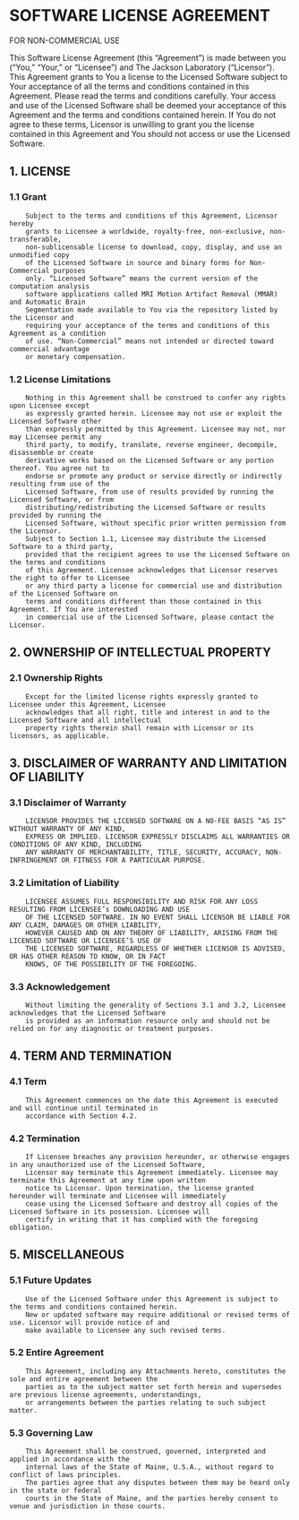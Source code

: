 # SOFTWARE LICENSE AGREEMENT

FOR NON-COMMERCIAL USE

This Software License Agreement (this “Agreement”) is made between you
(“You,” “Your,” or “Licensee”) and The Jackson Laboratory (“Licensor”).
This Agreement grants to You a license to the Licensed Software subject
to Your acceptance of all the terms and conditions contained in this Agreement.
Please read the terms and conditions carefully. Your access and use of the
Licensed Software shall be deemed your acceptance of this Agreement and the
terms and conditions contained herein. If You do not agree to these terms,
Licensor is unwilling to grant you the license contained in this Agreement
and You should not access or use the Licensed Software.

## 1. LICENSE
### 1.1 Grant
        Subject to the terms and conditions of this Agreement, Licensor hereby
        grants to Licensee a worldwide, royalty-free, non-exclusive, non-transferable,
        non-sublicensable license to download, copy, display, and use an unmodified copy
        of the Licensed Software in source and binary forms for Non-Commercial purposes
        only. “Licensed Software” means the current version of the computation analysis
        software applications called MRI Motion Artifact Removal (MMAR) and Automatic Brain
        Segmentation made available to You via the repository listed by the Licensor and
        requiring your acceptance of the terms and conditions of this Agreement as a condition
        of use. “Non-Commercial” means not intended or directed toward commercial advantage
        or monetary compensation.
### 1.2 License Limitations
        Nothing in this Agreement shall be construed to confer any rights upon Licensee except
        as expressly granted herein. Licensee may not use or exploit the Licensed Software other
        than expressly permitted by this Agreement. Licensee may not, nor may Licensee permit any
        third party, to modify, translate, reverse engineer, decompile, disassemble or create
        derivative works based on the Licensed Software or any portion thereof. You agree not to
        endorse or promote any product or service directly or indirectly resulting from use of the
        Licensed Software, from use of results provided by running the Licensed Software, or from
        distributing/redistributing the Licensed Software or results provided by running the
        Licensed Software, without specific prior written permission from the Licensor.
        Subject to Section 1.1, Licensee may distribute the Licensed Software to a third party,
        provided that the recipient agrees to use the Licensed Software on the terms and conditions
        of this Agreement. Licensee acknowledges that Licensor reserves the right to offer to Licensee
        or any third party a license for commercial use and distribution of the Licensed Software on
        terms and conditions different than those contained in this Agreement. If You are interested
        in commercial use of the Licensed Software, please contact the Licensor.
## 2. OWNERSHIP OF INTELLECTUAL PROPERTY
### 2.1 Ownership Rights
        Except for the limited license rights expressly granted to Licensee under this Agreement, Licensee
        acknowledges that all right, title and interest in and to the Licensed Software and all intellectual
        property rights therein shall remain with Licensor or its licensors, as applicable.
## 3. DISCLAIMER OF WARRANTY AND LIMITATION OF LIABILITY
### 3.1 Disclaimer of Warranty
        LICENSOR PROVIDES THE LICENSED SOFTWARE ON A NO-FEE BASIS “AS IS” WITHOUT WARRANTY OF ANY KIND,
        EXPRESS OR IMPLIED. LICENSOR EXPRESSLY DISCLAIMS ALL WARRANTIES OR CONDITIONS OF ANY KIND, INCLUDING
        ANY WARRANTY OF MERCHANTABILITY, TITLE, SECURITY, ACCURACY, NON-INFRINGEMENT OR FITNESS FOR A PARTICULAR PURPOSE.
### 3.2 Limitation of Liability
        LICENSEE ASSUMES FULL RESPONSIBILITY AND RISK FOR ANY LOSS RESULTING FROM LICENSEE’s DOWNLOADING AND USE
        OF THE LICENSED SOFTWARE. IN NO EVENT SHALL LICENSOR BE LIABLE FOR ANY CLAIM, DAMAGES OR OTHER LIABILITY,
        HOWEVER CAUSED AND ON ANY THEORY OF LIABILITY, ARISING FROM THE LICENSED SOFTWARE OR LICENSEE’S USE OF
        THE LICENSED SOFTWARE, REGARDLESS OF WHETHER LICENSOR IS ADVISED, OR HAS OTHER REASON TO KNOW, OR IN FACT
        KNOWS, OF THE POSSIBILITY OF THE FOREGOING.
### 3.3 Acknowledgement
        Without limiting the generality of Sections 3.1 and 3.2, Licensee acknowledges that the Licensed Software
        is provided as an information resource only and should not be relied on for any diagnostic or treatment purposes.
## 4. TERM AND TERMINATION
### 4.1 Term
        This Agreement commences on the date this Agreement is executed and will continue until terminated in
        accordance with Section 4.2.
### 4.2 Termination
        If Licensee breaches any provision hereunder, or otherwise engages in any unauthorized use of the Licensed Software,
        Licensor may terminate this Agreement immediately. Licensee may terminate this Agreement at any time upon written
        notice to Licensor. Upon termination, the license granted hereunder will terminate and Licensee will immediately
        cease using the Licensed Software and destroy all copies of the Licensed Software in its possession. Licensee will
        certify in writing that it has complied with the foregoing obligation.
## 5. MISCELLANEOUS
### 5.1 Future Updates
        Use of the Licensed Software under this Agreement is subject to the terms and conditions contained herein.
        New or updated software may require additional or revised terms of use. Licensor will provide notice of and
        make available to Licensee any such revised terms.
### 5.2 Entire Agreement
        This Agreement, including any Attachments hereto, constitutes the sole and entire agreement between the
        parties as to the subject matter set forth herein and supersedes are previous license agreements, understandings,
        or arrangements between the parties relating to such subject matter.
### 5.3 Governing Law
        This Agreement shall be construed, governed, interpreted and applied in accordance with the
        internal laws of the State of Maine, U.S.A., without regard to conflict of laws principles.
        The parties agree that any disputes between them may be heard only in the state or federal
        courts in the State of Maine, and the parties hereby consent to venue and jurisdiction in those courts.


